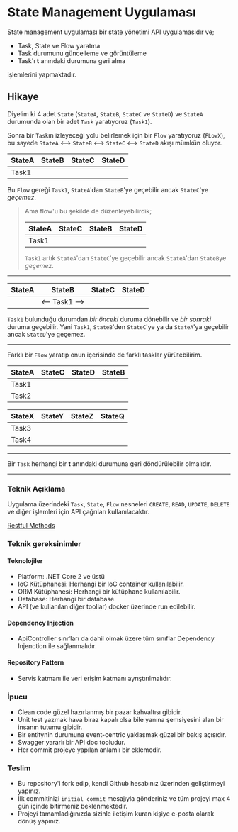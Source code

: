 # State Management Uygulaması

State management uygulaması bir state yönetimi API uygulamasıdır ve;

- Task, State ve Flow yaratma
- Task durumunu güncelleme ve görüntüleme
- Task'ı **t** anındaki durumuna geri alma

işlemlerini yapmaktadır.

## Hikaye

Diyelim ki 4 adet `State` (`StateA`, `StateB`, `StateC` ve `StateD`) ve
`StateA` durumunda olan bir adet `Task` yaratıyoruz (`Task1`).

Sonra bir `Task`ın izleyeceği yolu belirlemek için bir `Flow` yaratıyoruz
(`FLowX`), bu sayede `StateA` <--> `StateB` <--> `StateC` <--> `StateD` akışı
mümkün oluyor.

| StateA | StateB | StateC | StateD |
| ------ | ------ | ------ | ------ |
| Task1  |        |        |        |

Bu `Flow` gereği `Task1`, `StateA`'dan `StateB`'ye geçebilir ancak `StateC`'ye
_geçemez_. 

> 
> Ama flow'u bu şekilde de düzenleyebilirdik;
> 
> | StateA | StateC | StateB | StateD |
> | ------ | ------ | ------ | ------ |
> | Task1  |        |        |        |
> 
> `Task1` artık `StateA`'dan `StateC`'ye geçebilir ancak `StateA`'dan
> `StateB`ye _geçemez_.
> 

---

| StateA | StateB        | StateC | StateD |
| ------ | ------------- | ------ | ------ |
|        | <-- Task1 --> |        |        |

`Task1` bulunduğu durumdan _bir önceki_ duruma dönebilir ve _bir sonraki_
duruma geçebilir. Yani `Task1`, `StateB`'den `StateC`'ye ya da `StateA`'ya
geçebilir ancak `StateD`'ye geçemez.

---

Farklı bir `Flow` yaratıp onun içerisinde de farklı tasklar yürütebilirim.

| StateA | StateC | StateD | StateB |
| ------ | ------ | ------ | ------ |
| Task1  |        |        |        |
| Task2  |        |        |        |

| StateX | StateY | StateZ | StateQ |
| ------ | ------ | ------ | ------ |
| Task3  |        |        |        |
| Task4  |        |        |        |

---

Bir `Task` herhangi bir **t** anındaki durumuna geri döndürülebilir olmalıdır.

---

### Teknik Açıklama

Uygulama üzerindeki `Task`, `State`, `Flow` nesneleri `CREATE`, `READ`,
`UPDATE`, `DELETE` ve diğer işlemleri için API çağrıları kullanılacaktır.

[Restful Methods](https://restfulapi.net/http-methods/)

### Teknik gereksinimler

#### Teknolojiler

- Platform: .NET Core 2 ve üstü
- IoC Kütüphanesi: Herhangi bir IoC container kullanılabilir.
- ORM Kütüphanesi: Herhangi bir kütüphane kullanılabilir.
- Database: Herhangi bir database.
- API (ve kullanılan diğer toollar) docker üzerinde run edilebilir.

#### Dependency Injection

- ApiController sınıfları da dahil olmak üzere tüm sınıflar Dependency
  Injenction ile sağlanmalıdır.

#### Repository Pattern

- Servis katmanı ile veri erişim katmanı ayrıştırılmalıdır.

### İpucu

- Clean code güzel hazırlanmış bir pazar kahvaltısı gibidir.
- Unit test yazmak hava biraz kapalı olsa bile yanına şemsiyesini alan bir
  insanın tutumu gibidir.
- Bir entitynin durumuna event-centric yaklaşmak güzel bir bakış açısıdır.
- Swagger yararlı bir API doc tooludur.
- Her commit projeye yapılan anlamlı bir eklemedir.

### Teslim

- Bu repository'i fork edip, kendi Github hesabınız üzerinden geliştirmeyi
  yapınız. 
- İlk commitinizi `initial commit` mesajıyla gönderiniz ve tüm projeyi max 4
  gün içinde bitirmeniz beklenmektedir.
- Projeyi tamamladığınızda sizinle iletişim kuran kişiye e-posta olarak dönüş
  yapınız.

